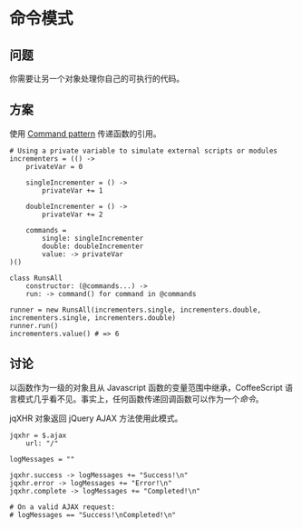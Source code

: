 # 命令模式

## 问题

你需要让另一个对象处理你自己的可执行的代码。

## 方案

使用 [Command pattern](http://en.wikipedia.org/wiki/Command_pattern) 传递函数的引用。
```
# Using a private variable to simulate external scripts or modules
incrementers = (() ->
    privateVar = 0

    singleIncrementer = () ->
        privateVar += 1

    doubleIncrementer = () ->
        privateVar += 2
    
    commands = 
        single: singleIncrementer
        double: doubleIncrementer
        value: -> privateVar
)()

class RunsAll
    constructor: (@commands...) ->
    run: -> command() for command in @commands

runner = new RunsAll(incrementers.single, incrementers.double, incrementers.single, incrementers.double)
runner.run()
incrementers.value() # => 6
```

## 讨论

以函数作为一级的对象且从 Javascript 函数的变量范围中继承，CoffeeScript 语言模式几乎看不见。事实上，任何函数传递回调函数可以作为一个*命令*。

jqXHR 对象返回 jQuery AJAX 方法使用此模式。
```
jqxhr = $.ajax
    url: "/"

logMessages = ""

jqxhr.success -> logMessages += "Success!\n"
jqxhr.error -> logMessages += "Error!\n"
jqxhr.complete -> logMessages += "Completed!\n"

# On a valid AJAX request:
# logMessages == "Success!\nCompleted!\n"
```














